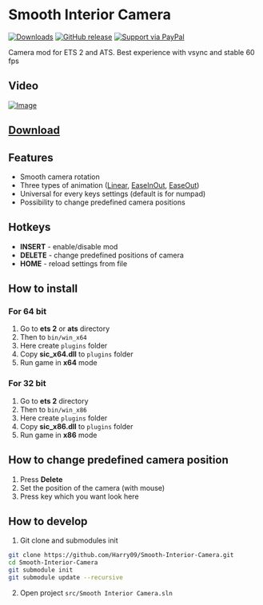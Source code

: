 # Smooth Interior Camera

[![Downloads](https://img.shields.io/github/downloads/Harry09/Smooth-Interior-Camera/total.svg?label=downloads&logo=GitHub)](https://github.com/Harry09/Smooth-Interior-Camera/releases)
[![GitHub release](https://img.shields.io/github/release/Harry09/Smooth-Interior-Camera.svg)](https://github.com/Harry09/Smooth-Interior-Camera/releases/tag/1.3.1.0)
[![Support via PayPal](https://img.shields.io/badge/Donate-PayPal-green.svg)](https://www.paypal.com/paypalme2/PiotrKrupa)

Camera mod for ETS 2 and ATS. Best experience with vsync and stable 60 fps

## Video

[![Image](http://img.youtube.com/vi/M6WYAOJAsMQ/0.jpg)](http://www.youtube.com/watch?v=M6WYAOJAsMQ)

## [Download](https://github.com/Harry09/Smooth-Interior-Camera/releases)

## Features

- Smooth camera rotation
- Three types of animation ([Linear](https://www.youtube.com/watch?v=10TyElHZJc4), [EaseInOut](https://www.youtube.com/watch?v=M6WYAOJAsMQ), [EaseOut](https://www.youtube.com/watch?v=WQA5rA-Rqqo))
- Universal for every keys settings (default is for numpad)
- Possibility to change predefined camera positions

## Hotkeys

- **INSERT** - enable/disable mod
- **DELETE** - change predefined positions of camera
- **HOME** - reload settings from file

## How to install

### For 64 bit

1. Go to **ets 2** or **ats** directory
1. Then to `bin/win_x64`
1. Here create `plugins` folder
1. Copy **sic_x64.dll** to `plugins` folder
1. Run game in **x64** mode

### For 32 bit

1. Go to **ets 2** directory
1. Then to `bin/win_x86`
1. Here create `plugins` folder
1. Copy **sic_x86.dll** to `plugins` folder
1. Run game in **x86** mode

## How to change predefined camera position

1. Press **Delete**
1. Set the position of the camera (with mouse)
1. Press key which you want look here

## How to develop

1. Git clone and submodules init

```bash
git clone https://github.com/Harry09/Smooth-Interior-Camera.git
cd Smooth-Interior-Camera
git submodule init
git submodule update --recursive
```

2. Open project `src/Smooth Interior Camera.sln`

